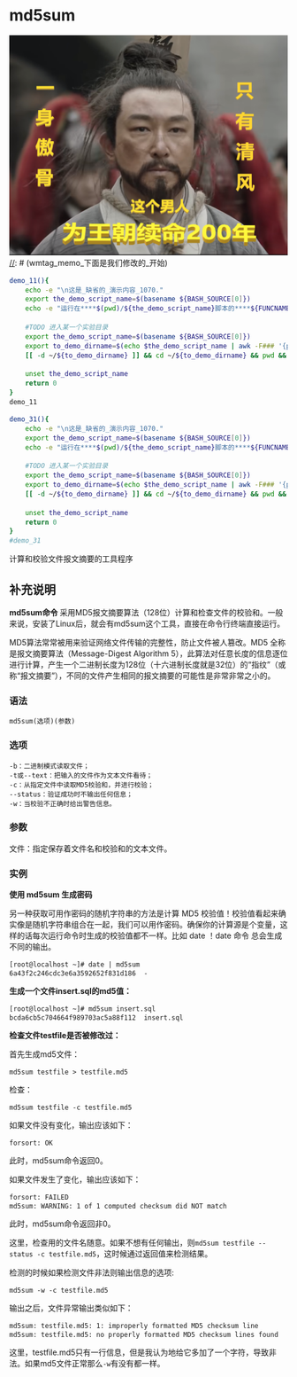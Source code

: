 md5sum
===
![](../../../wmimages/wm71_club.png)
[//]: # (wmtag_memo_下面是我们修改的_开始)


```bash
demo_11(){
    echo -e "\n这是_缺省的_演示内容_1070."
    export the_demo_script_name=$(basename ${BASH_SOURCE[0]})
    echo -e "运行在****$(pwd)/${the_demo_script_name}脚本的****${FUNCNAME}()函数中****第${LINENO}行\n"

    #TODO 进入某一个实验目录
    export the_demo_script_name=$(basename ${BASH_SOURCE[0]})
    export to_demo_dirname=$(echo $the_demo_script_name | awk -F### '{print $1}')
    [[ -d ~/${to_demo_dirname} ]] && cd ~/${to_demo_dirname} && pwd && ls -l

    unset the_demo_script_name
    return 0
}
demo_11
```


```bash
demo_31(){
    echo -e "\n这是_缺省的_演示内容_1070."
    export the_demo_script_name=$(basename ${BASH_SOURCE[0]})
    echo -e "运行在****$(pwd)/${the_demo_script_name}脚本的****${FUNCNAME}()函数中****第${LINENO}行\n"

    #TODO 进入某一个实验目录
    export the_demo_script_name=$(basename ${BASH_SOURCE[0]})
    export to_demo_dirname=$(echo $the_demo_script_name | awk -F### '{print $1}')
    [[ -d ~/${to_demo_dirname} ]] && cd ~/${to_demo_dirname} && pwd && ls -l

    unset the_demo_script_name
    return 0
}
#demo_31
```


[//]: # (wmtag_memo_下面是我们修改的_结束)



计算和校验文件报文摘要的工具程序

## 补充说明

**md5sum命令** 采用MD5报文摘要算法（128位）计算和检查文件的校验和。一般来说，安装了Linux后，就会有md5sum这个工具，直接在命令行终端直接运行。

MD5算法常常被用来验证网络文件传输的完整性，防止文件被人篡改。MD5 全称是报文摘要算法（Message-Digest Algorithm 5），此算法对任意长度的信息逐位进行计算，产生一个二进制长度为128位（十六进制长度就是32位）的“指纹”（或称“报文摘要”），不同的文件产生相同的报文摘要的可能性是非常非常之小的。

###  语法

```shell
md5sum(选项)(参数)
```

###  选项

```shell
-b：二进制模式读取文件；
-t或--text：把输入的文件作为文本文件看待；
-c：从指定文件中读取MD5校验和，并进行校验；
--status：验证成功时不输出任何信息；
-w：当校验不正确时给出警告信息。
```

###  参数

文件：指定保存着文件名和校验和的文本文件。

### 实例

**使用 md5sum 生成密码**

另一种获取可用作密码的随机字符串的方法是计算 MD5 校验值！校验值看起来确实像是随机字符串组合在一起，我们可以用作密码。确保你的计算源是个变量，这样的话每次运行命令时生成的校验值都不一样。比如 date ！date 命令 总会生成不同的输出。

```shell
[root@localhost ~]# date | md5sum
6a43f2c246cdc3e6a3592652f831d186  -
```

**生成一个文件insert.sql的md5值：**

```shell
[root@localhost ~]# md5sum insert.sql
bcda6cb5c704664f989703ac5a88f112  insert.sql
```

**检查文件testfile是否被修改过：**

首先生成md5文件：

```shell
md5sum testfile > testfile.md5
```

检查：

```shell
md5sum testfile -c testfile.md5
```

如果文件没有变化，输出应该如下：

```shell
forsort: OK
```

此时，md5sum命令返回0。

如果文件发生了变化，输出应该如下：

```shell
forsort: FAILED
md5sum: WARNING: 1 of 1 computed checksum did NOT match
```

此时，md5sum命令返回非0。

这里，检查用的文件名随意。如果不想有任何输出，则`md5sum testfile --status -c testfile.md5`，这时候通过返回值来检测结果。

检测的时候如果检测文件非法则输出信息的选项:

```shell
md5sum -w -c testfile.md5
```

输出之后，文件异常输出类似如下：

```shell
md5sum: testfile.md5: 1: improperly formatted MD5 checksum line
md5sum: testfile.md5: no properly formatted MD5 checksum lines found
```

这里，testfile.md5只有一行信息，但是我认为地给它多加了一个字符，导致非法。如果md5文件正常那么`-w`有没有都一样。



